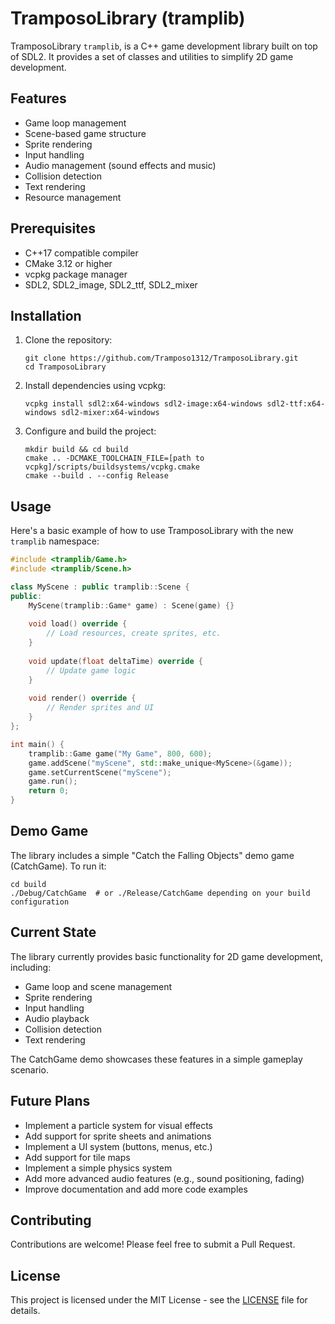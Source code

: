 # TramposoLibrary (tramplib)

TramposoLibrary `tramplib`, is a C++ game development library built on top of SDL2. It provides a set of classes and utilities to simplify 2D game development.

## Features

- Game loop management
- Scene-based game structure
- Sprite rendering
- Input handling
- Audio management (sound effects and music)
- Collision detection
- Text rendering
- Resource management

## Prerequisites

- C++17 compatible compiler
- CMake 3.12 or higher
- vcpkg package manager
- SDL2, SDL2_image, SDL2_ttf, SDL2_mixer

## Installation

1. Clone the repository:
   ```
   git clone https://github.com/Tramposo1312/TramposoLibrary.git
   cd TramposoLibrary
   ```

2. Install dependencies using vcpkg:
   ```
   vcpkg install sdl2:x64-windows sdl2-image:x64-windows sdl2-ttf:x64-windows sdl2-mixer:x64-windows
   ```

3. Configure and build the project:
   ```
   mkdir build && cd build
   cmake .. -DCMAKE_TOOLCHAIN_FILE=[path to vcpkg]/scripts/buildsystems/vcpkg.cmake
   cmake --build . --config Release
   ```

## Usage

Here's a basic example of how to use TramposoLibrary with the new `tramplib` namespace:

```cpp
#include <tramplib/Game.h>
#include <tramplib/Scene.h>

class MyScene : public tramplib::Scene {
public:
    MyScene(tramplib::Game* game) : Scene(game) {}
    
    void load() override {
        // Load resources, create sprites, etc.
    }
    
    void update(float deltaTime) override {
        // Update game logic
    }
    
    void render() override {
        // Render sprites and UI
    }
};

int main() {
    tramplib::Game game("My Game", 800, 600);
    game.addScene("myScene", std::make_unique<MyScene>(&game));
    game.setCurrentScene("myScene");
    game.run();
    return 0;
}
```

## Demo Game

The library includes a simple "Catch the Falling Objects" demo game (CatchGame). To run it:

```
cd build
./Debug/CatchGame  # or ./Release/CatchGame depending on your build configuration
```

## Current State

The library currently provides basic functionality for 2D game development, including:

- Game loop and scene management
- Sprite rendering
- Input handling
- Audio playback
- Collision detection
- Text rendering

The CatchGame demo showcases these features in a simple gameplay scenario.

## Future Plans

- Implement a particle system for visual effects
- Add support for sprite sheets and animations
- Implement a UI system (buttons, menus, etc.)
- Add support for tile maps
- Implement a simple physics system
- Add more advanced audio features (e.g., sound positioning, fading)
- Improve documentation and add more code examples

## Contributing

Contributions are welcome! Please feel free to submit a Pull Request.

## License

This project is licensed under the MIT License - see the [LICENSE](LICENSE) file for details.
